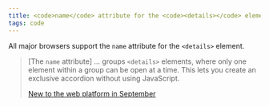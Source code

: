 ```yaml
---
title: <code>name</code> attribute for the <code><details></code> element
tags: code
---
```

All major browsers support the `name` attribute for the `<details>` element. 

> [The `name` attribute] … groups `<details>` elements, where only one element within a group can be open at a time. This lets you create an exclusive accordion without using JavaScript.
> <footer><a href="https://web.dev/blog/web-platform-09-2024">New to the web platform in September</a></footer>